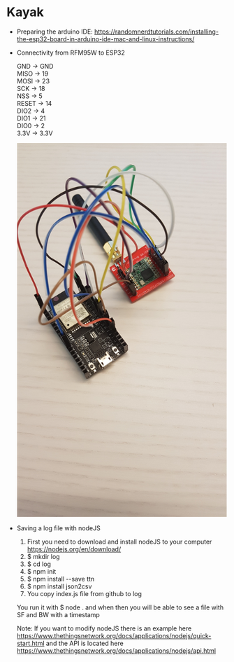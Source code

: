# Kayak

- Preparing the arduino IDE: https://randomnerdtutorials.com/installing-the-esp32-board-in-arduino-ide-mac-and-linux-instructions/    

- Connectivity from RFM95W to ESP32

	GND -> GND  
	MISO -> 19  
	MOSI -> 23  
	SCK -> 18  
	NSS -> 5  
	RESET -> 14   
	DIO2 -> 4  
	DIO1 -> 21  
	DIO0 -> 2  
	3.3V -> 3.3V   
	
	![alt text](https://github.com/haorfani/Kayak/blob/master/esp32lora.jpg)
	


- Saving a log file with nodeJS

	1. First you need to download and install nodeJS to your computer https://nodejs.org/en/download/
	2. $ mkdir log
	3. $ cd log
	4. $ npm init
	5. $ npm install --save ttn
	6. $ npm install json2csv
	7. You copy index.js file from github to log

	You run it with $ node .
	and when then you will be able to see a file with SF and BW with a timestamp
	 
	Note: If you want to modify nodeJS there is an example here https://www.thethingsnetwork.org/docs/applications/nodejs/quick-start.html and the API is located here https://www.thethingsnetwork.org/docs/applications/nodejs/api.html
